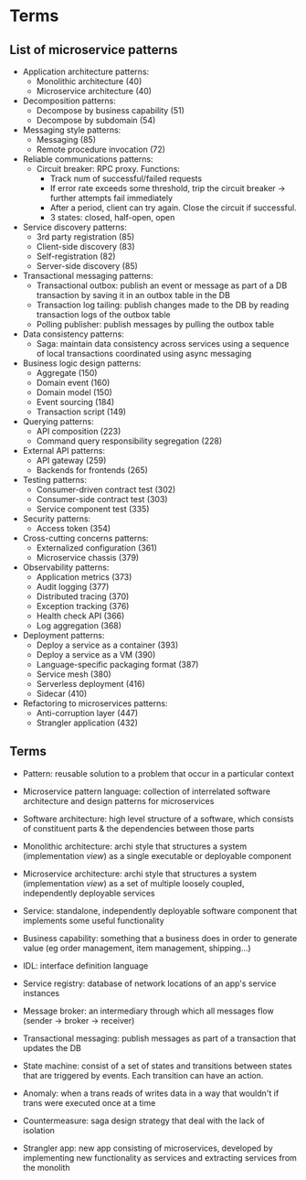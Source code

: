 # Terms
## List of microservice patterns
- Application architecture patterns:
  - Monolithic architecture (40)
  - Microservice architecture (40)
- Decomposition patterns:
  - Decompose by business capability (51)
  - Decompose by subdomain (54)
- Messaging style patterns:
  - Messaging (85)
  - Remote procedure invocation (72)
- Reliable communications patterns:
  - Circuit breaker: RPC proxy. Functions:
    - Track num of successful/failed requests
    - If error rate exceeds some threshold, trip the circuit breaker -> further attempts fail immediately
    - After a period, client can try again. Close the circuit if successful.
    - 3 states: closed, half-open, open
- Service discovery patterns:
  - 3rd party registration (85)
  - Client-side discovery (83)
  - Self-registration (82)
  - Server-side discovery (85)
- Transactional messaging patterns:
  - Transactional outbox: publish an event or message as part of a DB transaction by saving it in an outbox table in the DB
  - Transaction log tailing: publish changes made to the DB by reading transaction logs of the outbox table
  - Polling publisher: publish messages by pulling the outbox table
- Data consistency patterns:
  - Saga: maintain data consistency across services using a sequence of local transactions coordinated using async messaging
- Business logic design patterns:
  - Aggregate (150)
  - Domain event (160)
  - Domain model (150)
  - Event sourcing (184)
  - Transaction script (149)
- Querying patterns:
  - API composition (223)
  - Command query responsibility segregation (228)
- External API patterns:
  - API gateway (259)
  - Backends for frontends (265)
- Testing patterns:
  - Consumer-driven contract test (302)
  - Consumer-side contract test (303)
  - Service component test (335)
- Security patterns:
  - Access token (354)
- Cross-cutting concerns patterns:
  - Externalized configuration (361)
  - Microservice chassis (379)
- Observability patterns:
  - Application metrics (373)
  - Audit logging (377)
  - Distributed tracing (370)
  - Exception tracking (376)
  - Health check API (366)
  - Log aggregation (368)
- Deployment patterns:
  - Deploy a service as a container (393)
  - Deploy a service as a VM (390)
  - Language-specific packaging format (387)
  - Service mesh (380)
  - Serverless deployment (416)
  - Sidecar (410)
- Refactoring to microservices patterns:
  - Anti-corruption layer (447)
  - Strangler application (432)
## Terms
- Pattern: reusable solution to a problem that occur in a particular context
- Microservice pattern language: collection of interrelated software architecture and design patterns for microservices
- Software architecture: high level structure of a software, which consists of constituent parts & the dependencies between those parts
- Monolithic architecture: archi style that structures a system (implementation *view*) as a single executable or deployable component
- Microservice architecture: archi style that structures a system (implementation *view*) as a set of multiple loosely coupled, independently deployable services
- Service: standalone, independently deployable software component that implements some useful functionality
- Business capability: something that a business does in order to generate value (eg order management, item management, shipping...)
- IDL: interface definition language
- Service registry: database of network locations of an app's service instances
- Message broker: an intermediary through which all messages flow (sender -> broker -> receiver)
- Transactional messaging: publish messages as part of a transaction that updates the DB
- State machine: consist of a set of states and transitions between states that are triggered by events. Each transition can have an action.
- Anomaly: when a trans reads of writes data in a way that wouldn't if trans were executed once at a time
- Countermeasure: saga design strategy that deal with the lack of isolation

- Strangler app: new app consisting of microservices, developed by implementing new functionality as services
  and extracting services from the monolith